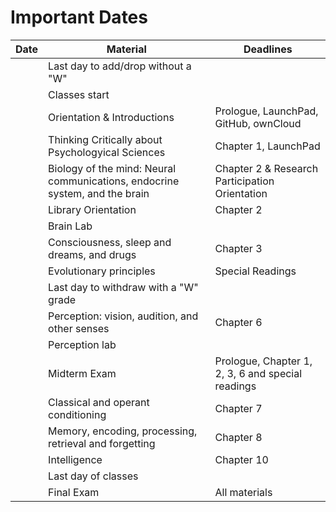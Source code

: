 # Important Dates

| Date | Material | Deadlines |
|------|----------|-----------|
| | Last day to add/drop without a "W" | |
| | Classes start | |
| | Orientation & Introductions | Prologue, LaunchPad, GitHub, ownCloud |
| | Thinking Critically about Psychologyical Sciences| Chapter 1, LaunchPad|
| | Biology of the mind: Neural communications, endocrine system, and the brain| Chapter 2 & Research Participation Orientation |
| | Library Orientation| Chapter 2 |
| | Brain Lab | |
| | Consciousness, sleep and dreams, and drugs | Chapter 3 |
| | Evolutionary principles | Special Readings |
| | Last day to withdraw with a "W" grade | |
| | Perception: vision, audition, and other senses | Chapter 6 |
| | Perception lab | |
| | Midterm Exam | Prologue, Chapter 1, 2, 3, 6 and special readings  |
| | Classical and operant conditioning | Chapter 7 |
| | Memory, encoding, processing, retrieval and forgetting | Chapter 8 |
| | Intelligence | Chapter 10 |
| | Last day of classes | |
| | Final Exam | All materials |
